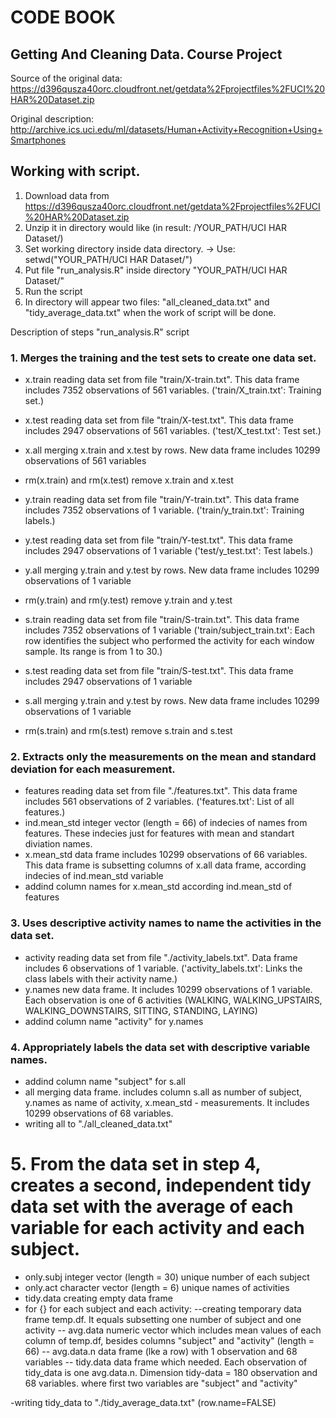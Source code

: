 # CODE BOOK
## Getting And Cleaning Data. Course Project

Source of the original data: https://d396qusza40orc.cloudfront.net/getdata%2Fprojectfiles%2FUCI%20HAR%20Dataset.zip

Original description: http://archive.ics.uci.edu/ml/datasets/Human+Activity+Recognition+Using+Smartphones

## Working with script.

1. Download data from https://d396qusza40orc.cloudfront.net/getdata%2Fprojectfiles%2FUCI%20HAR%20Dataset.zip
2. Unzip it in directory would like (in result: /YOUR_PATH/UCI HAR Dataset/)
3. Set working directory inside data directory. -> Use: setwd("YOUR_PATH/UCI HAR Dataset/")
4. Put file "run_analysis.R" inside directory "YOUR_PATH/UCI HAR Dataset/"
5. Run the script
6. In directory will appear two files: "all_cleaned_data.txt" and "tidy_average_data.txt" when the work of script will be done.


Description of steps "run_analysis.R" script

### 1. Merges the training and the test sets to create one data set.

- x.train	reading data set from file "train/X-train.txt". This data frame includes 7352 observations of 561 variables. ('train/X_train.txt': Training set.)
- x.test	reading data set from file "train/X-test.txt". This data frame includes 2947 observations of 561 variables. ('test/X_test.txt': Test set.)
- x.all		merging x.train and x.test by rows. New data frame includes 10299 observations of 561 variables
- rm(x.train) and rm(x.test) remove x.train and x.test

- y.train	reading data set from file "train/Y-train.txt". This data frame includes 7352 observations of 1 variable. ('train/y_train.txt': Training labels.)
- y.test	reading data set from file "train/Y-test.txt". This data frame includes 2947 observations of 1 variable ('test/y_test.txt': Test labels.)
- y.all		merging y.train and y.test by rows. New data frame includes 10299 observations of 1 variable
- rm(y.train) and rm(y.test) remove y.train and y.test

- s.train	reading data set from file "train/S-train.txt". This data frame includes 7352 observations of 1 variable ('train/subject_train.txt': Each row identifies the subject who performed the activity for each window sample. Its range is from 1 to 30.)
- s.test	reading data set from file "train/S-test.txt". This data frame includes 2947 observations of 1 variable
- s.all		merging y.train and y.test by rows. New data frame includes 10299 observations of 1 variable
- rm(s.train) and rm(s.test) remove s.train and s.test

### 2. Extracts only the measurements on the mean and standard deviation for each measurement. 

- features	reading data set from file "./features.txt". This data frame includes 561 observations of 2 variables. ('features.txt': List of all features.)
- ind.mean_std	integer vector (length = 66) of indecies of names from features. These indecies just for features with mean and standart diviation names. 
- x.mean_std	data frame includes 10299 observations of 66 variables. This data frame is subsetting columns of x.all data frame, according indecies of ind.mean_std variable
- addind column names for x.mean_std according ind.mean_std of features

### 3. Uses descriptive activity names to name the activities in the data set.

- activity	reading data set from file "./activity_labels.txt". Data frame includes 6 observations of 1 variable. ('activity_labels.txt': Links the class labels with their activity name.)
- y.names	new data frame. It includes 10299 observations of 1 variable. Each observation is one of 6 activities (WALKING, WALKING_UPSTAIRS, WALKING_DOWNSTAIRS, SITTING, STANDING, LAYING)
- addind column name "activity" for y.names 

### 4. Appropriately labels the data set with descriptive variable names. 
- addind column name "subject" for s.all
- all 		merging data frame. includes column s.all as number of subject, y.names as name of activity, x.mean_std - measurements. It includes 10299 observations of 68 variables.
- writing all to "./all_cleaned_data.txt"

# 5. From the data set in step 4, creates a second, independent tidy data set with the average of each variable for each activity and each subject.

- only.subj	integer vector (length = 30) unique number of each subject
- only.act	character vector (length = 6) unique names of activities
- tidy.data	creating empty data frame
- for {} 	for each subject and each activity:
--creating temporary data frame temp.df. It equals subsetting one number of subject and one activity
-- avg.data	numeric vector which includes mean values of each column of temp.df, besides columns "subject" and "activity" (length = 66)
-- avg.data.n	data frame (lke a row) with 1 observation and 68 variables
-- tidy.data	data frame which needed. Each observation of tidy_data is one avg.data.n. Dimension tidy-data = 180 observation and 68 variables. where first two variables are "subject" and "activity"

-writing tidy_data to "./tidy_average_data.txt" (row.name=FALSE)
